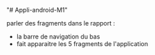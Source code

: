 "# Appli-android-M1" 

parler des fragments dans le rapport :
-   la barre de navigation du bas
-   fait apparaitre les 5 fragments de l'application
